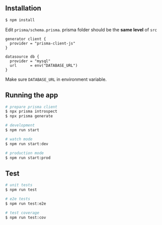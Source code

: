 
## Installation

```bash
$ npm install
```

Edit `prisma/schema.prisma`.
prisma folder should be the **same level** of `src`
```
generator client {
  provider = "prisma-client-js"
}

datasource db {
  provider = "mysql"
  url      = env("DATABASE_URL")
}
```

Make sure `DATABASE_URL` in environment variable.



## Running the app

```bash
# prepare prisma client
$ npx prisma introspect
$ npx prisma generate

# development
$ npm run start

# watch mode
$ npm run start:dev

# production mode
$ npm run start:prod

```

## Test

```bash
# unit tests
$ npm run test

# e2e tests
$ npm run test:e2e

# test coverage
$ npm run test:cov
```

